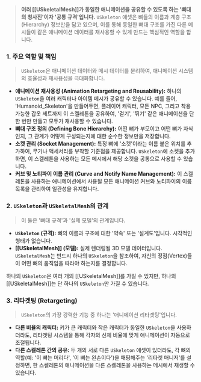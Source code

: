 > **여러 [[USkeletalMesh]]가 동일한 애니메이션을 공유할 수 있도록 하는 '뼈대의 청사진'이자 '공통 규격'입니다.** `USkeleton` 애셋은 뼈들의 이름과 계층 구조(Hierarchy) 정보만을 담고 있으며, 이를 통해 동일한 뼈대 구조를 가진 다른 메시들이 같은 애니메이션 데이터를 재사용할 수 있게 만드는 핵심적인 역할을 합니다.

### **1. 주요 역할 및 책임**
> `USkeleton`은 애니메이션 데이터와 메시 데이터를 분리하여, 애니메이션 시스템의 효율성과 재사용성을 극대화합니다.
* **애니메이션 재사용성 (Animation Retargeting and Reusability):**
    하나의 `USkeleton`을 여러 캐릭터나 아이템 메시가 공유할 수 있습니다. 예를 들어, 'Humanoid_Skeleton'을 만들어두면, 플레이어 캐릭터, 모든 NPC, 그리고 착용 가능한 갑옷 세트까지 이 스켈레톤을 공유하여, '걷기', '뛰기' 같은 애니메이션을 단 한 번만 만들고 모두가 재사용할 수 있습니다.
* **뼈대 구조 정의 (Defining Bone Hierarchy):**
    어떤 뼈가 부모이고 어떤 뼈가 자식인지, 그 관계가 어떻게 구성되는지에 대한 순수한 정보만을 저장합니다.
* **소켓 관리 (Socket Management):**
    특정 뼈에 '소켓'이라는 이름 붙은 위치를 추가하여, 무기나 액세서리를 부착할 기준점을 제공합니다. `USkeleton`에 소켓을 추가하면, 이 스켈레톤을 사용하는 모든 메시에서 해당 소켓을 공통으로 사용할 수 있습니다.
* **커브 및 노티파이 이름 관리 (Curve and Notify Name Management):**
    이 스켈레톤을 사용하는 애니메이션에서 사용될 모든 애니메이션 커브와 노티파이의 이름 목록을 관리하여 일관성을 유지합니다.

### **2. `USkeleton`과 `USkeletalMesh`의 관계**
> 이 둘은 '뼈대 규격'과 '실제 모델'의 관계입니다.
* **`USkeleton` (규격):**
    뼈의 이름과 구조에 대한 '약속' 또는 '설계도'입니다. 시각적인 형태가 없습니다.
* **[[USkeletalMesh]] (모델):**
    실제 렌더링될 3D 모델 데이터입니다. `USkeletalMesh`는 반드시 하나의 `USkeleton`을 참조하여, 자신의 정점(Vertex)들이 어떤 뼈의 움직임을 따라야 하는지를 결정합니다.

하나의 `USkeleton`은 여러 개의 [[USkeletalMesh]]를 가질 수 있지만, 하나의 [[USkeletalMesh]]는 단 하나의 `USkeleton`만 가질 수 있습니다.

### **3. 리타겟팅 (Retargeting)**
> `USkeleton`의 가장 강력한 기능 중 하나는 '애니메이션 리타겟팅'입니다.
* **다른 비율의 캐릭터:**
    키가 큰 캐릭터와 작은 캐릭터가 동일한 `USkeleton`을 사용하더라도, 리타겟팅 시스템을 통해 각자의 신체 비율에 맞게 애니메이션이 자동으로 조절됩니다.
* **다른 스켈레톤 간의 공유:**
    두 개의 서로 다른 `USkeleton` 애셋이 있더라도, 각 뼈의 역할(예: '이 뼈는 머리다', '이 뼈는 왼손이다')을 매핑해주는 '리타겟 매니저'를 설정하면, 한 스켈레톤의 애니메이션을 다른 스켈레톤을 사용하는 메시에서 재생할 수 있습니다.
